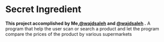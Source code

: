 # Secret Ingredient
**This project accomplished by Me,[@wajdsaleh](https://github.com/wajdsaleh) and [@wajdsaleh](https://github.com/wajdsaleh) .**
A program that help the user scan or search a product and let the program compare the prices of the product by various supermarkets
